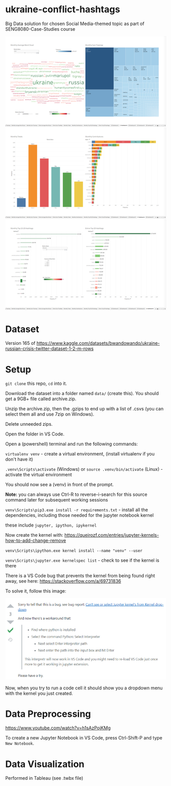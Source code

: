 # ukraine-conflict-hashtags
Big Data solution for chosen Social Media-themed topic as part of SENG8080-Case-Studies course

![Dashboard2](images/README/dashboard2.png)
![Dashboard4](images/README/dashboard4.png)
![Dashboard5](images/README/dashboard5.png)

# Dataset

Version 165 of
https://www.kaggle.com/datasets/bwandowando/ukraine-russian-crisis-twitter-dataset-1-2-m-rows

# Setup
 
`git clone` this repo, `cd` into it.

Download the dataset into a folder named `data/` (create this). You should get a 9GB+ file called archive.zip.

Unzip the archive.zip, then the .gzips to end up with a list of .csvs (you can select them all and use 7zip on Windows).

Delete unneeded zips.

Open the folder in VS Code.

Open a (powershell) terminal and run the following commands:

`virtualenv venv` - create a virtual environment, (install virtualenv if you don't have it)

`.venv\Scripts\activate` (Windows) or `source .venv/bin/activate` (Linux) - activate the virtual environment

You should now see a (venv) in front of the prompt.

**Note:** you can always use Ctrl-R to reverse-i-search for this source command later for subsequent working sessions

`venv\Scripts\pip3.exe install -r requirements.txt` - install all the dependencies, including those needed for the jupyter notebook kernel

these include `jupyter, ipython, ipykernel`

Now create the kernel with: https://queirozf.com/entries/jupyter-kernels-how-to-add-change-remove

`venv\Scripts\ipython.exe kernel install --name "venv" --user`

`venv\Scripts\jupyter.exe kernelspec list` - check to see if the kernel is there

There is a VS Code bug that prevents the kernel from being found right away, see here: https://stackoverflow.com/a/69731836

To solve it, follow this image:

![Solution to VSCode Kernel issue](images/README/kernel_soln.png)

Now, when you try to run a code cell it should show you a dropdown menu with the kernel you just created.

# Data Preprocessing

https://www.youtube.com/watch?v=h1sAzPojKMg

To create a new Jupyter Notebook in VS Code, press Ctrl-Shift-P and type `New Notebook`.

# Data Visualization

Performed in Tableau (see .twbx file)
